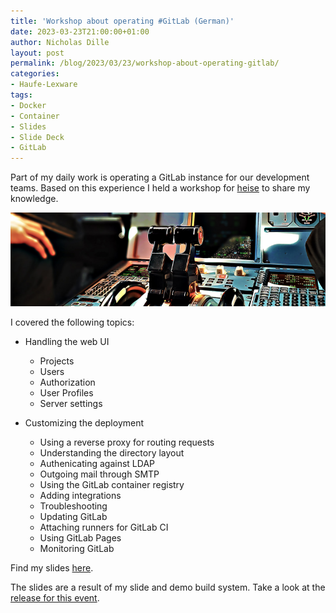 ```yaml
---
title: 'Workshop about operating #GitLab (German)'
date: 2023-03-23T21:00:00+01:00
author: Nicholas Dille
layout: post
permalink: /blog/2023/03/23/workshop-about-operating-gitlab/
categories:
- Haufe-Lexware
tags:
- Docker
- Container
- Slides
- Slide Deck
- GitLab
---
```

Part of my daily work is operating a GitLab instance for our development teams. Based on this experience I held a workshop for [heise](https://events.heise.de/) to share my knowledge.

<img src="/media/2022/03/abby-ar-1uwzsExrKzY-unsplash.jpg" style="object-fit: cover; object-position: center 60%; width: 100%; height: 150px;" />

<!--more-->

I covered the following topics:

- Handling the web UI

  - Projects
  - Users
  - Authorization
  - User Profiles
  - Server settings

- Customizing the deployment

  - Using a reverse proxy for routing requests
  - Understanding the directory layout
  - Authenicating against LDAP
  - Outgoing mail through SMTP
  - Using the GitLab container registry
  - Adding integrations
  - Troubleshooting
  - Updating GitLab
  - Attaching runners for GitLab CI
  - Using GitLab Pages
  - Monitoring GitLab

Find my slides [here](/slides/2023-03-23/heise-Workshop-GitLab-Ops.html).

The slides are a result of my slide and demo build system. Take a look at the [release for this event](https://github.com/nicholasdille/container-slides/releases/tag/20230323).